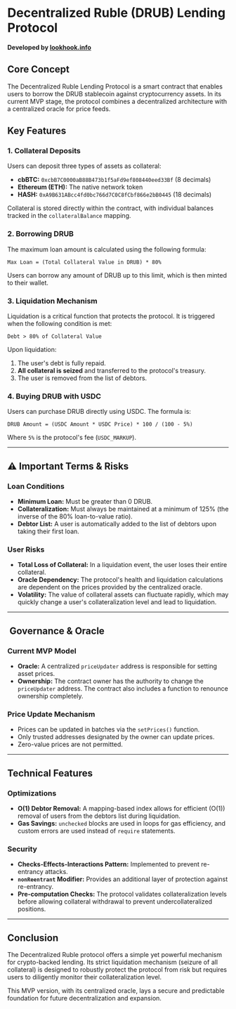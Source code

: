 # Decentralized Ruble (DRUB) Lending Protocol

**Developed by [lookhook.info](https://lookhook.info/)**

## Core Concept

The Decentralized Ruble Lending Protocol is a smart contract that enables users to borrow the DRUB stablecoin against cryptocurrency assets. In its current MVP stage, the protocol combines a decentralized architecture with a centralized oracle for price feeds.

## Key Features

### 1. Collateral Deposits

Users can deposit three types of assets as collateral:

- **cbBTC:** `0xcbB7C0000aB88B473b1f5aFd9ef808440eed33Bf` (8 decimals)
- **Ethereum (ETH):** The native network token
- **HASH:** `0xA9B631ABcc4fd0bc766d7C0C8fCbf866e2bB0445` (18 decimals)

Collateral is stored directly within the contract, with individual balances tracked in the `collateralBalance` mapping.

### 2. Borrowing DRUB

The maximum loan amount is calculated using the following formula:

```solidity
Max Loan = (Total Collateral Value in DRUB) * 80%
```

Users can borrow any amount of DRUB up to this limit, which is then minted to their wallet.

### 3. Liquidation Mechanism

Liquidation is a critical function that protects the protocol. It is triggered when the following condition is met:

```solidity
Debt > 80% of Collateral Value
```

Upon liquidation:
1.  The user's debt is fully repaid.
2.  **All collateral is seized** and transferred to the protocol's treasury.
3.  The user is removed from the list of debtors.

### 4. Buying DRUB with USDC

Users can purchase DRUB directly using USDC. The formula is:

```solidity
DRUB Amount = (USDC Amount * USDC Price) * 100 / (100 - 5%)
```
Where `5%` is the protocol's fee (`USDC_MARKUP`).

---

## ⚠️ Important Terms & Risks

### Loan Conditions
- **Minimum Loan:** Must be greater than 0 DRUB.
- **Collateralization:** Must always be maintained at a minimum of 125% (the inverse of the 80% loan-to-value ratio).
- **Debtor List:** A user is automatically added to the list of debtors upon taking their first loan.

### User Risks
- **Total Loss of Collateral:** In a liquidation event, the user loses their entire collateral.
- **Oracle Dependency:** The protocol's health and liquidation calculations are dependent on the prices provided by the centralized oracle.
- **Volatility:** The value of collateral assets can fluctuate rapidly, which may quickly change a user's collateralization level and lead to liquidation.

---

## ️ Governance & Oracle

### Current MVP Model
- **Oracle:** A centralized `priceUpdater` address is responsible for setting asset prices.
- **Ownership:** The contract owner has the authority to change the `priceUpdater` address. The contract also includes a function to renounce ownership completely.

### Price Update Mechanism
- Prices can be updated in batches via the `setPrices()` function.
- Only trusted addresses designated by the owner can update prices.
- Zero-value prices are not permitted.

---

## Technical Features

### Optimizations
- **O(1) Debtor Removal:** A mapping-based index allows for efficient (O(1)) removal of users from the debtors list during liquidation.
- **Gas Savings:** `unchecked` blocks are used in loops for gas efficiency, and custom errors are used instead of `require` statements.

### Security
- **Checks-Effects-Interactions Pattern:** Implemented to prevent re-entrancy attacks.
- **`nonReentrant` Modifier:** Provides an additional layer of protection against re-entrancy.
- **Pre-computation Checks:** The protocol validates collateralization levels before allowing collateral withdrawal to prevent undercollateralized positions.

---

## Conclusion

The Decentralized Ruble protocol offers a simple yet powerful mechanism for crypto-backed lending. Its strict liquidation mechanism (seizure of all collateral) is designed to robustly protect the protocol from risk but requires users to diligently monitor their collateralization level.

This MVP version, with its centralized oracle, lays a secure and predictable foundation for future decentralization and expansion.